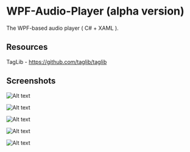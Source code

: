 # WPF-Audio-Player (alpha version)
The WPF-based audio player ( C# + XAML ).

## Resources
TagLib - https://github.com/taglib/taglib

## Screenshots

![Alt text](http://i.piccy.info/i9/ecde06d3c1c46127401e0532a370aa21/1480124088/94435/1088643/Img.png "Optional title")

![Alt text](http://i.piccy.info/i9/9c7c5f761d0af919a2224cbee85ed5be/1480123702/223143/1088643/Img.png "Optional title")

![Alt text](http://i.piccy.info/i9/05807b5a2dcf372fe9a64767662241f1/1480124242/23397/1088643/Img.png "Optional title")

![Alt text](http://i.piccy.info/i9/ebfbff3df330dd94e7ae880f7c68a4cf/1480123831/93426/1088643/Img.png "Optional title")

![Alt text](http://i.piccy.info/i9/57cdd48f2a66d969939055cfc87ac657/1480124380/75119/1088643/Img.png "Optional title")
